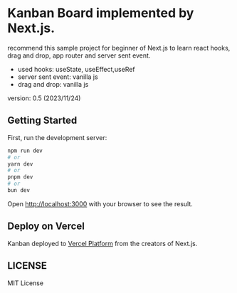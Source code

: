 # Kanban Board implemented by Next.js.

recommend this sample project for beginner of Next.js
to learn react hooks, drag and drop, app router and server sent event.

- used hooks: useState, useEffect,useRef
- server sent event: vanilla js
- drag and drop: vanilla js

version: 0.5 (2023/11/24)
## Getting Started

First, run the development server:

```bash
npm run dev
# or
yarn dev
# or
pnpm dev
# or
bun dev
```

Open [http://localhost:3000](http://localhost:3000) with your browser to see the result.

## Deploy on Vercel

Kanban deployed to [Vercel Platform](https://kanban-zeta-lovat.vercel.app/) from the creators of Next.js.

## LICENSE
MIT License